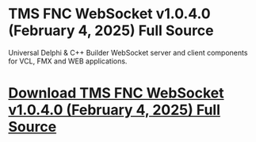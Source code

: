 # TMS FNC WebSocket v1.0.4.0 (February 4, 2025) Full Source

Universal Delphi & C++ Builder WebSocket server and client components for VCL, FMX and WEB applications.

# [Download TMS FNC WebSocket v1.0.4.0 (February 4, 2025) Full Source](https://developer.team/delphi/35304-tms-fnc-websocket-v1040-february-4-2025-full-source.html)

